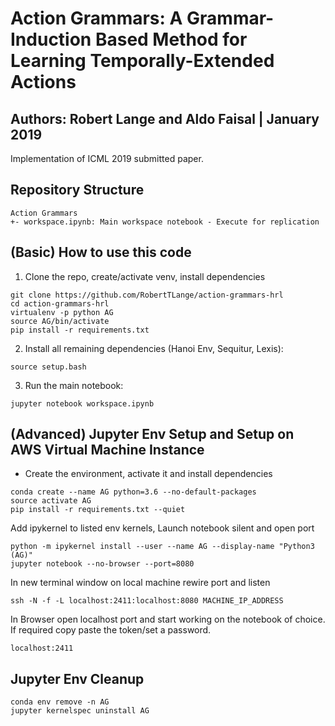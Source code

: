 # Action Grammars: A Grammar-Induction Based Method for Learning Temporally-Extended Actions
## Authors: Robert Lange and Aldo Faisal | January 2019

Implementation of ICML 2019 submitted paper.

## Repository Structure
```
Action Grammars
+- workspace.ipynb: Main workspace notebook - Execute for replication
```

## (Basic) How to use this code
1. Clone the repo, create/activate venv, install dependencies
```
git clone https://github.com/RobertTLange/action-grammars-hrl
cd action-grammars-hrl
virtualenv -p python AG
source AG/bin/activate
pip install -r requirements.txt
```
2. Install all remaining dependencies (Hanoi Env, Sequitur, Lexis):
```
source setup.bash
```
3. Run the main notebook:
```
jupyter notebook workspace.ipynb
```

## (Advanced) Jupyter Env Setup and Setup on AWS Virtual Machine Instance

* Create the environment, activate it and install dependencies
```
conda create --name AG python=3.6 --no-default-packages
source activate AG
pip install -r requirements.txt --quiet
```
Add ipykernel to listed env kernels, Launch notebook silent and open port
```
python -m ipykernel install --user --name AG --display-name "Python3 (AG)"
jupyter notebook --no-browser --port=8080
```
In new terminal window on local machine rewire port and listen
```
ssh -N -f -L localhost:2411:localhost:8080 MACHINE_IP_ADDRESS
```
In Browser open localhost port and start working on the notebook of choice.
If required copy paste the token/set a password.
```
localhost:2411
```

## Jupyter Env Cleanup
```
conda env remove -n AG
jupyter kernelspec uninstall AG
```
